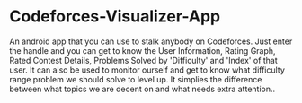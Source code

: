# Codeforces-Visualizer-App
An android app that you can use to stalk anybody on Codeforces. Just enter the handle and you can get to know the User Information, Rating Graph, Rated Contest Details, Problems Solved by 'Difficulty' and 'Index' of that user.
It can also be used to monitor ourself and get to know what difficulty range problem we should solve to level up.
It simplies the difference between  what topics we are decent on and what needs extra attention..
